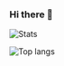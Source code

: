 ### Hi there 👋

<!--
**a-khakimov/a-khakimov** is a ✨ _special_ ✨ repository because its `README.md` (this file) appears on your GitHub profile.

Here are some ideas to get you started:

- 🔭 I’m currently working on [prosoftsystems.ru](https://prosoftsystems.ru/)
- 🌱 I’m currently learning ...
- 👯 I’m looking to collaborate on ...
- 🤔 I’m looking for help with ...
- 💬 Ask me about ...
- 📫 How to reach me: ...
- 😄 Pronouns: ...
- ⚡ Fun fact: ...
-->

![Stats](https://github-readme-stats.vercel.app/api?username=a-khakimov&show_icons=true&theme=onedark)

![Top langs](https://github-readme-stats.vercel.app/api/top-langs/?username=a-khakimov&langs_count=15&show_icons=true&theme=onedark)
